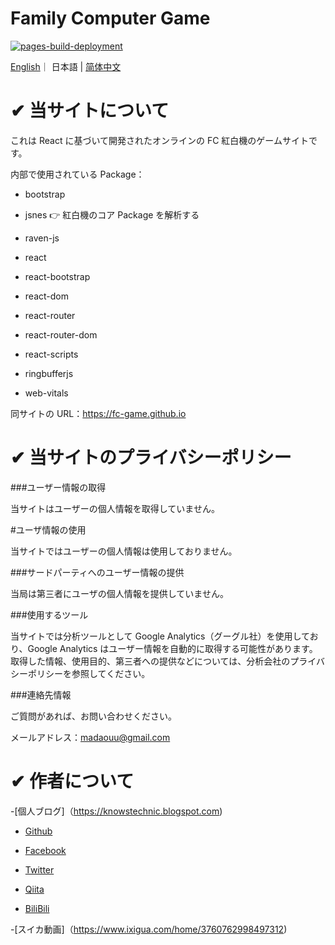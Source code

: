# Family Computer Game

[![pages-build-deployment](https://github.com/fc-game/fc-game.github.io/actions/workflows/pages/pages-build-deployment/badge.svg)](https://github.com/fc-game/fc-game.github.io/actions/workflows/pages/pages-build-deployment)

[English](./README.md)｜ 日本語 | [简体中文](./README_zh.md)

# ✔ 当サイトについて

これは React に基づいて開発されたオンラインの FC 紅白機のゲームサイトです。

内部で使用されている Package：

- bootstrap

- jsnes 👉 紅白機のコア Package を解析する

- raven-js

- react

- react-bootstrap

- react-dom

- react-router

- react-router-dom

- react-scripts

- ringbufferjs

- web-vitals

同サイトの URL：https://fc-game.github.io

# ✔ 当サイトのプライバシーポリシー

###ユーザー情報の取得

当サイトはユーザーの個人情報を取得していません。

#ユーザ情報の使用

当サイトではユーザーの個人情報は使用しておりません。

###サードパーティへのユーザー情報の提供

当局は第三者にユーザの個人情報を提供していません。

###使用するツール

当サイトでは分析ツールとして Google Analytics（グーグル社）を使用しており、Google Analytics はユーザー情報を自動的に取得する可能性があります。取得した情報、使用目的、第三者への提供などについては、分析会社のプライバシーポリシーを参照してください。

###連絡先情報

ご質問があれば、お問い合わせください。

メールアドレス：madaouu@gmail.com

# ✔ 作者について

-[個人ブログ]（https://knowstechnic.blogspot.com)

- [Github](https://github.com/RyuSeiri)

- [Facebook](https://www.facebook.com/people/Ryu-Seiri/100087864783411)

- [Twitter](https://twitter.com/Seiriryu)

- [Qiita](https://qiita.com/Seiri)

- [BiliBili](https://space.bilibili.com/140506788)

-[スイカ動画]（https://www.ixigua.com/home/3760762998497312)
